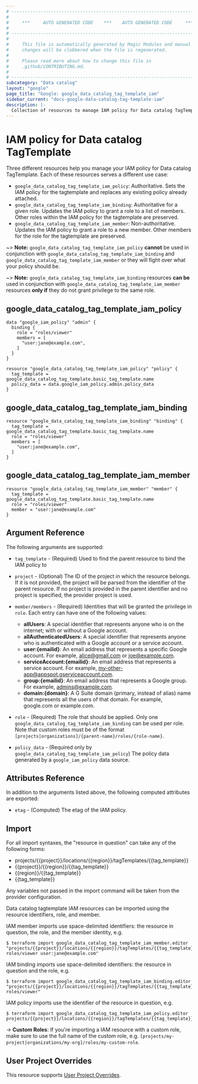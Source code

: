 ```yaml
---
# ----------------------------------------------------------------------------
#
#     ***     AUTO GENERATED CODE    ***    AUTO GENERATED CODE     ***
#
# ----------------------------------------------------------------------------
#
#     This file is automatically generated by Magic Modules and manual
#     changes will be clobbered when the file is regenerated.
#
#     Please read more about how to change this file in
#     .github/CONTRIBUTING.md.
#
# ----------------------------------------------------------------------------
subcategory: "Data catalog"
layout: "google"
page_title: "Google: google_data_catalog_tag_template_iam"
sidebar_current: "docs-google-data-catalog-tag-template-iam"
description: |-
  Collection of resources to manage IAM policy for Data catalog TagTemplate
---
```


# IAM policy for Data catalog TagTemplate
Three different resources help you manage your IAM policy for Data catalog TagTemplate. Each of these resources serves a different use case:

* `google_data_catalog_tag_template_iam_policy`: Authoritative. Sets the IAM policy for the tagtemplate and replaces any existing policy already attached.
* `google_data_catalog_tag_template_iam_binding`: Authoritative for a given role. Updates the IAM policy to grant a role to a list of members. Other roles within the IAM policy for the tagtemplate are preserved.
* `google_data_catalog_tag_template_iam_member`: Non-authoritative. Updates the IAM policy to grant a role to a new member. Other members for the role for the tagtemplate are preserved.

~> **Note:** `google_data_catalog_tag_template_iam_policy` **cannot** be used in conjunction with `google_data_catalog_tag_template_iam_binding` and `google_data_catalog_tag_template_iam_member` or they will fight over what your policy should be.

~> **Note:** `google_data_catalog_tag_template_iam_binding` resources **can be** used in conjunction with `google_data_catalog_tag_template_iam_member` resources **only if** they do not grant privilege to the same role.




## google\_data\_catalog\_tag\_template\_iam\_policy

```hcl
data "google_iam_policy" "admin" {
  binding {
    role = "roles/viewer"
    members = [
      "user:jane@example.com",
    ]
  }
}

resource "google_data_catalog_tag_template_iam_policy" "policy" {
  tag_template = google_data_catalog_tag_template.basic_tag_template.name
  policy_data = data.google_iam_policy.admin.policy_data
}
```

## google\_data\_catalog\_tag\_template\_iam\_binding

```hcl
resource "google_data_catalog_tag_template_iam_binding" "binding" {
  tag_template = google_data_catalog_tag_template.basic_tag_template.name
  role = "roles/viewer"
  members = [
    "user:jane@example.com",
  ]
}
```

## google\_data\_catalog\_tag\_template\_iam\_member

```hcl
resource "google_data_catalog_tag_template_iam_member" "member" {
  tag_template = google_data_catalog_tag_template.basic_tag_template.name
  role = "roles/viewer"
  member = "user:jane@example.com"
}
```

## Argument Reference

The following arguments are supported:

* `tag_template` - (Required) Used to find the parent resource to bind the IAM policy to

* `project` - (Optional) The ID of the project in which the resource belongs.
    If it is not provided, the project will be parsed from the identifier of the parent resource. If no project is provided in the parent identifier and no project is specified, the provider project is used.

* `member/members` - (Required) Identities that will be granted the privilege in `role`.
  Each entry can have one of the following values:
  * **allUsers**: A special identifier that represents anyone who is on the internet; with or without a Google account.
  * **allAuthenticatedUsers**: A special identifier that represents anyone who is authenticated with a Google account or a service account.
  * **user:{emailid}**: An email address that represents a specific Google account. For example, alice@gmail.com or joe@example.com.
  * **serviceAccount:{emailid}**: An email address that represents a service account. For example, my-other-app@appspot.gserviceaccount.com.
  * **group:{emailid}**: An email address that represents a Google group. For example, admins@example.com.
  * **domain:{domain}**: A G Suite domain (primary, instead of alias) name that represents all the users of that domain. For example, google.com or example.com.

* `role` - (Required) The role that should be applied. Only one
    `google_data_catalog_tag_template_iam_binding` can be used per role. Note that custom roles must be of the format
    `[projects|organizations]/{parent-name}/roles/{role-name}`.

* `policy_data` - (Required only by `google_data_catalog_tag_template_iam_policy`) The policy data generated by
  a `google_iam_policy` data source.

## Attributes Reference

In addition to the arguments listed above, the following computed attributes are
exported:

* `etag` - (Computed) The etag of the IAM policy.

## Import

For all import syntaxes, the "resource in question" can take any of the following forms:

* projects/{{project}}/locations/{{region}}/tagTemplates/{{tag_template}}
* {{project}}/{{region}}/{{tag_template}}
* {{region}}/{{tag_template}}
* {{tag_template}}

Any variables not passed in the import command will be taken from the provider configuration.

Data catalog tagtemplate IAM resources can be imported using the resource identifiers, role, and member.

IAM member imports use space-delimited identifiers: the resource in question, the role, and the member identity, e.g.
```
$ terraform import google_data_catalog_tag_template_iam_member.editor "projects/{{project}}/locations/{{region}}/tagTemplates/{{tag_template}} roles/viewer user:jane@example.com"
```

IAM binding imports use space-delimited identifiers: the resource in question and the role, e.g.
```
$ terraform import google_data_catalog_tag_template_iam_binding.editor "projects/{{project}}/locations/{{region}}/tagTemplates/{{tag_template}} roles/viewer"
```

IAM policy imports use the identifier of the resource in question, e.g.
```
$ terraform import google_data_catalog_tag_template_iam_policy.editor projects/{{project}}/locations/{{region}}/tagTemplates/{{tag_template}}
```

-> **Custom Roles**: If you're importing a IAM resource with a custom role, make sure to use the
 full name of the custom role, e.g. `[projects/my-project|organizations/my-org]/roles/my-custom-role`.

## User Project Overrides

This resource supports [User Project Overrides](https://www.terraform.io/docs/providers/google/guides/provider_reference.html#user_project_override).
